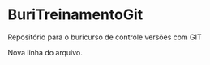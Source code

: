 # BuriTreinamentoGit
Repositório para o buricurso de controle versões com GIT

Nova linha do arquivo.